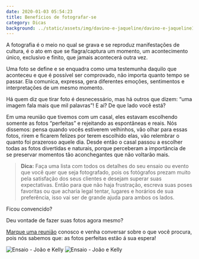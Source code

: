 ```yaml
---
date: 2020-01-03 05:54:23
title: Benefícios de fotografar-se
category: Dicas
background: ../static/assets/img/davino-e-jaqueline/davino-e-jaqueline17.jpg
---
```


A fotografia é o meio no qual se grava e se reproduz manifestações de cultura, é o ato em que se flagra/captura um momento, um acontecimento único, exclusivo e finito, que jamais acontecerá outra vez.

Uma foto se define e se enquadra como uma testemunha daquilo que aconteceu e que é possível ser comprovado, não importa quanto tempo se passar. Ela comunica, expressa, gera diferentes emoções, sentimentos e interpretações de um mesmo momento.

Há quem diz que tirar foto é desnecessário, mas há outros que dizem: “uma imagem fala mais que mil palavras”! E aí? De que lado você está?

Em uma reunião que tivemos com um casal, eles estavam escolhendo somente as fotos “perfeitas” e rejeitando as espontâneas e reais. Nós dissemos: pensa quando vocês estiverem velhinhos, vão olhar para essas fotos, rirem e ficarem felizes por terem escolhido elas, vão relembrar o quanto foi prazeroso aquele dia. Desde então o casal passou a escolher todas as fotos divertidas e naturais, porque perceberam a importância de se preservar momentos tão aconchegantes que não voltarão mais.

> **Dica:** Faça uma lista com todos os detalhes do seu ensaio ou evento que você quer que seja fotografado, pois os fotógrafos prezam muito pela satisfação dos seus clientes e desejam superar suas expectativas. Então para que não haja frustração, escreva suas poses favoritas ou que acharia legal tentar, lugares e horários de sua preferência, isso vai ser de grande ajuda para ambos os lados.

Ficou convencido?

Deu vontade de fazer suas fotos agora mesmo?

[Marque uma reunião](https://guielu.com.br/contato) conosco e venha conversar sobre o que você procura, pois nós sabemos que: as fotos perfeitas estão á sua espera!

![Ensaio - João e Kelly](../static/assets/img/barbara-e-fagner/barbara-e-fagner10.jpg "Ensaio - João e Kelly")
![Ensaio - João e Kelly](../static/assets/img/davino-e-jaqueline/davino-e-jaqueline17.jpg "Ensaio - João e Kelly")
